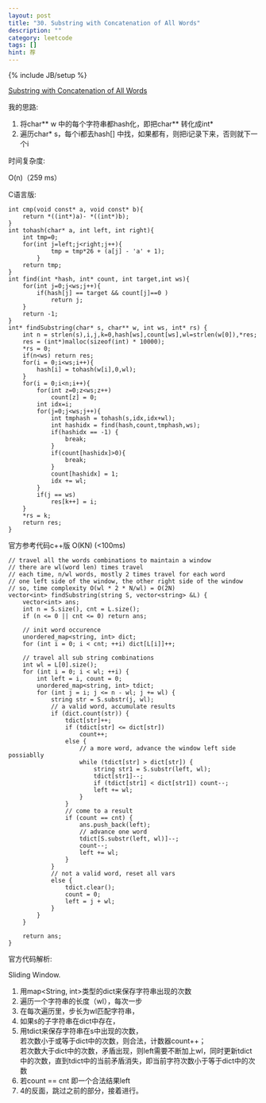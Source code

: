 ```yaml
---
layout: post
title: "30. Substring with Concatenation of All Words"
description: ""
category: leetcode
tags: []
hint: 荐
---
```

{% include JB/setup %}


[Substring with Concatenation of All Words](https://leetcode.com/problems/substring-with-concatenation-of-all-words/)

我的思路:

1. 将char** w 中的每个字符串都hash化，即把char** 转化成int* 
2. 遍历char* s，每个i都去hash[] 中找，如果都有，则把i记录下来，否则就下一个i

时间复杂度:

O(n)（259 ms）

C语言版:
```
int cmp(void const* a, void const* b){
    return *((int*)a)- *((int*)b);
}
int tohash(char* a, int left, int right){
    int tmp=0;
    for(int j=left;j<right;j++){
            tmp = tmp*26 + (a[j] - 'a' + 1);
        }
    return tmp;
}
int find(int *hash, int* count, int target,int ws){
    for(int j=0;j<ws;j++){
        if(hash[j] == target && count[j]==0 )
            return j;
    }
    return -1;
}
int* findSubstring(char* s, char** w, int ws, int* rs) {
    int n = strlen(s),i,j,k=0,hash[ws],count[ws],wl=strlen(w[0]),*res;
    res = (int*)malloc(sizeof(int) * 10000);
    *rs = 0;
    if(n<ws) return res;
    for(i = 0;i<ws;i++){
        hash[i] = tohash(w[i],0,wl);
    }
    for(i = 0;i<n;i++){
        for(int z=0;z<ws;z++)
            count[z] = 0;
        int idx=i;
        for(j=0;j<ws;j++){
            int tmphash = tohash(s,idx,idx+wl);
            int hashidx = find(hash,count,tmphash,ws);
            if(hashidx == -1) {
                break;
            }
            if(count[hashidx]>0){
                break;
            }
            count[hashidx] = 1;
            idx += wl;
        }
        if(j == ws) 
            res[k++] = i;
    }
    *rs = k;
    return res;
}
```

官方参考代码c++版 O(KN) (<100ms)
```
// travel all the words combinations to maintain a window
// there are wl(word len) times travel
// each time, n/wl words, mostly 2 times travel for each word
// one left side of the window, the other right side of the window
// so, time complexity O(wl * 2 * N/wl) = O(2N)
vector<int> findSubstring(string S, vector<string> &L) {
    vector<int> ans;
    int n = S.size(), cnt = L.size();
    if (n <= 0 || cnt <= 0) return ans;
    
    // init word occurence
    unordered_map<string, int> dict;
    for (int i = 0; i < cnt; ++i) dict[L[i]]++;
    
    // travel all sub string combinations
    int wl = L[0].size();
    for (int i = 0; i < wl; ++i) {
        int left = i, count = 0;
        unordered_map<string, int> tdict;
        for (int j = i; j <= n - wl; j += wl) {
            string str = S.substr(j, wl);
            // a valid word, accumulate results
            if (dict.count(str)) {
                tdict[str]++;
                if (tdict[str] <= dict[str]) 
                    count++;
                else {
                    // a more word, advance the window left side possiablly
                    while (tdict[str] > dict[str]) {
                        string str1 = S.substr(left, wl);
                        tdict[str1]--;
                        if (tdict[str1] < dict[str1]) count--;
                        left += wl;
                    }
                }
                // come to a result
                if (count == cnt) {
                    ans.push_back(left);
                    // advance one word
                    tdict[S.substr(left, wl)]--;
                    count--;
                    left += wl;
                }
            }
            // not a valid word, reset all vars
            else {
                tdict.clear();
                count = 0;
                left = j + wl;
            }
        }
    }
    
    return ans;
}
```
官方代码解析:

Sliding Window.

1. 用map\<String, int>类型的dict来保存字符串出现的次数
2. 遍历一个字符串的长度（wl），每次一步
3. 在每次遍历里，步长为wl匹配字符串，
4. 如果s的子字符串在dict中存在，
5. 用tdict来保存字符串在s中出现的次数，<br>
若次数小于或等于dict中的次数，则合法，计数器count++；<br>
若次数大于dict中的次数，矛盾出现，则left需要不断加上wl，同时更新tdict中的次数，直到tdict中的当前矛盾消失，即当前字符次数小于等于dict中的次数
6. 若count == cnt 即一个合法结果left
7. 4的反面，跳过之前的部分，接着进行。










